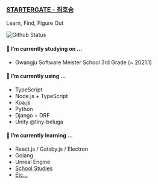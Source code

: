 ### [STARTERGATE - 최호승](https://startergate.dev)

Learn, Find, Figure Out

![Github Status](https://github-readme-stats.vercel.app/api?username=startergate&show_icons=true&count_private=true&theme=tokyonight)
<!--
- 🔭 I’m currently working on ...
- 🌱 I’m currently learning ...
- 👯 I’m looking to collaborate on ...
- 🤔 I’m looking for help with ...
- 💬 Ask me about ...
- 📫 How to reach me: ...
-->

#### 🏫 I’m currently studying on ...
* Gwangju Software Meister School 3rd Grade (~ 2021.1)

#### 🔭 I’m currently using ...
* TypeScript
* Node.js + TypeScript
* Koa.js
* Python
* Django + DRF
* Unity @tiny-beluga

#### 🌱 I’m currently learning ...
* React.js / Gatsby.js / Electron
* Golang
* Unreal Engine
* [School Studies](https://github.com/startergate-learns-stuff)
* [Etc...](https://github.com/startergate-weekly)
